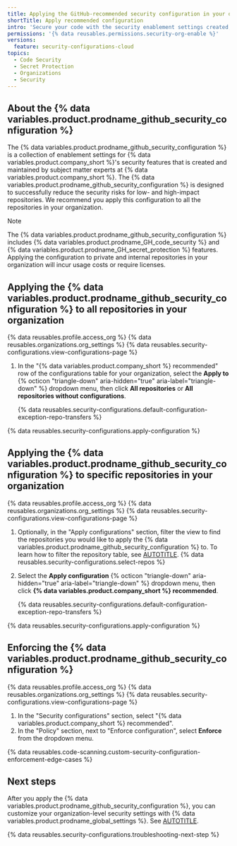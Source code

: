 ```yaml
---
title: Applying the GitHub-recommended security configuration in your organization
shortTitle: Apply recommended configuration
intro: 'Secure your code with the security enablement settings created, managed, and recommended by {% data variables.product.company_short %}.'
permissions: '{% data reusables.permissions.security-org-enable %}'
versions:
  feature: security-configurations-cloud
topics:
  - Code Security
  - Secret Protection
  - Organizations
  - Security
---
```


## About the {% data variables.product.prodname_github_security_configuration %}

The {% data variables.product.prodname_github_security_configuration %} is a collection of enablement settings for {% data variables.product.company_short %}'s security features that is created and maintained by subject matter experts at {% data variables.product.company_short %}. The {% data variables.product.prodname_github_security_configuration %} is designed to successfully reduce the security risks for low- and high-impact repositories. We recommend you apply this configuration to all the repositories in your organization.

> [!NOTE]
> The {% data variables.product.prodname_github_security_configuration %} includes {% data variables.product.prodname_GH_code_security %} and {% data variables.product.prodname_GH_secret_protection %} features. Applying the configuration to private and internal repositories in your organization will incur usage costs or require licenses.

## Applying the {% data variables.product.prodname_github_security_configuration %} to all repositories in your organization

{% data reusables.profile.access_org %}
{% data reusables.organizations.org_settings %}
{% data reusables.security-configurations.view-configurations-page %}
1. In the "{% data variables.product.company_short %} recommended" row of the configurations table for your organization, select the **Apply to** {% octicon "triangle-down" aria-hidden="true" aria-label="triangle-down" %} dropdown menu, then click **All repositories** or **All repositories without configurations**.

    {% data reusables.security-configurations.default-configuration-exception-repo-transfers %}

{% data reusables.security-configurations.apply-configuration %}

## Applying the {% data variables.product.prodname_github_security_configuration %} to specific repositories in your organization

{% data reusables.profile.access_org %}
{% data reusables.organizations.org_settings %}
{% data reusables.security-configurations.view-configurations-page %}
1. Optionally, in the "Apply configurations" section, filter the view to find the repositories you would like to apply the {% data variables.product.prodname_github_security_configuration %} to. To learn how to filter the repository table, see [AUTOTITLE](/code-security/securing-your-organization/managing-the-security-of-your-organization/filtering-repositories-in-your-organization-using-the-repository-table).
{% data reusables.security-configurations.select-repos %}
1. Select the **Apply configuration** {% octicon "triangle-down" aria-hidden="true" aria-label="triangle-down" %} dropdown menu, then click **{% data variables.product.company_short %} recommended**.

    {% data reusables.security-configurations.default-configuration-exception-repo-transfers %}

{% data reusables.security-configurations.apply-configuration %}

## Enforcing the {% data variables.product.prodname_github_security_configuration %}

{% data reusables.profile.access_org %}
{% data reusables.organizations.org_settings %}
{% data reusables.security-configurations.view-configurations-page %}
1. In the "Security configurations" section, select "{% data variables.product.company_short %} recommended".
1. In the "Policy" section, next to "Enforce configuration", select **Enforce** from the dropdown menu.

{% data reusables.code-scanning.custom-security-configuration-enforcement-edge-cases %}

## Next steps

After you apply the {% data variables.product.prodname_github_security_configuration %}, you can customize your organization-level security settings with {% data variables.product.prodname_global_settings %}. See [AUTOTITLE](/code-security/securing-your-organization/enabling-security-features-in-your-organization/configuring-global-security-settings-for-your-organization).

{% data reusables.security-configurations.troubleshooting-next-step %}
